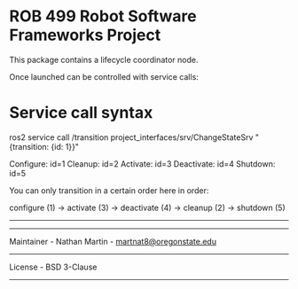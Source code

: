 # ROB 499 Robot Software Frameworks Project

This package contains a lifecycle coordinator node. 

Once launched can be controlled with service calls:

# Service call syntax
ros2 service call /transition project_interfaces/srv/ChangeStateSrv "{transition: {id: 1}}"

Configure: id=1
Cleanup: id=2
Activate: id=3
Deactivate: id=4
Shutdown: id=5

You can only transition in a certain order here in order:

configure (1) -> activate (3) -> deactivate (4) -> cleanup (2) -> shutdown (5)
_____________________________________________________________________________________
_____________________________________________________________________________________
Maintainer - Nathan Martin - martnat8@oregonstate.edu
_____________________________________________________________________________________
License - BSD 3-Clause
_____________________________________________________________________________________


